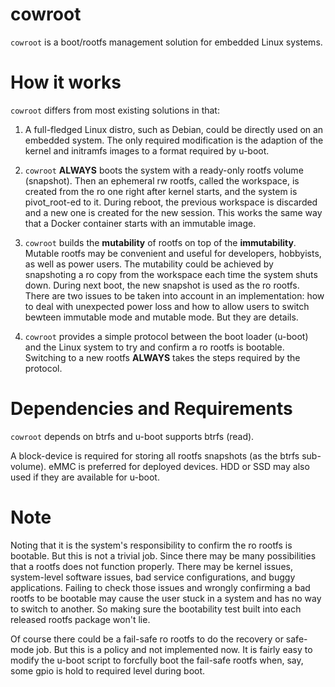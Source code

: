 # cowroot

`cowroot` is a boot/rootfs management solution for embedded Linux systems.

# How it works

`cowroot` differs from most existing solutions in that:

1. A full-fledged Linux distro, such as Debian, could be directly used on an embedded system. The only required modification is the adaption of the kernel and initramfs images to a format required by u-boot.

2. `cowroot` **ALWAYS** boots the system with a ready-only rootfs volume (snapshot). Then an ephemeral rw rootfs, called the workspace, is created from the ro one right after kernel starts, and the system is pivot_root-ed to it. During reboot, the previous workspace is discarded and a new one is created for the new session. This works the same way that a Docker container starts with an immutable image. 

3. `cowroot` builds the **mutability** of rootfs on top of the **immutability**. Mutable rootfs may be convenient and useful for developers, hobbyists, as well as power users. The mutability could be achieved by snapshoting a ro copy from the workspace each time the system shuts down. During next boot, the new snapshot is used as the ro rootfs. There are two issues to be taken into account in an implementation: how to deal with unexpected power loss and how to allow users to switch bewteen immutable mode and mutable mode. But they are details.

4. `cowroot` provides a simple protocol between the boot loader (u-boot) and the Linux system to try and confirm a ro rootfs is bootable. Switching to a new rootfs **ALWAYS** takes the steps required by the protocol. 

# Dependencies and Requirements

`cowroot` depends on btrfs and u-boot supports btrfs (read).

A block-device is required for storing all rootfs snapshots (as the btrfs sub-volume). eMMC is preferred for deployed devices. HDD or SSD may also used if they are available for u-boot.

# Note

Noting that it is the system's responsibility to confirm the ro rootfs is bootable. But this is not a trivial job. Since there may be many possibilities that a rootfs does not function properly. There may be kernel issues, system-level software issues, bad service configurations, and buggy applications. Failing to check those issues and wrongly confirming a bad rootfs to be bootable may cause the user stuck in a system and has no way to switch to another. So making sure the bootability test built into each released rootfs package won't lie.

Of course there could be a fail-safe ro rootfs to do the recovery or safe-mode job. But this is a policy and not implemented now. It is fairly easy to modify the u-boot script to forcfully boot the fail-safe rootfs when, say, some gpio is hold to required level during boot.






